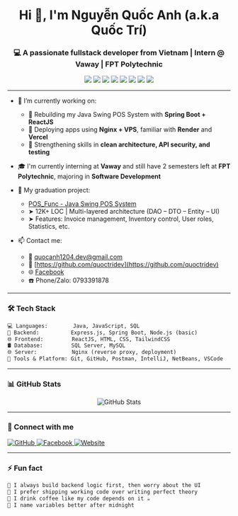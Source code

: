 <h1 align="center">Hi 👋, I'm Nguyễn Quốc Anh (a.k.a Quốc Trí)</h1>
<h3 align="center">💻 A passionate fullstack developer from Vietnam | Intern @ Vaway | FPT Polytechnic</h3>

<p align="center">
  <img src="https://img.shields.io/badge/Java-ED8B00?style=flat&logo=java&logoColor=white"/>
  <img src="https://img.shields.io/badge/SpringBoot-6DB33F?style=flat&logo=spring-boot&logoColor=white"/>
  <img src="https://img.shields.io/badge/Express.js-000000?style=flat&logo=express&logoColor=white"/>
  <img src="https://img.shields.io/badge/React-20232A?style=flat&logo=react&logoColor=61DAFB"/>
  <img src="https://img.shields.io/badge/SQL%20Server-CC2927?style=flat&logo=microsoft-sql-server&logoColor=white"/>
  <img src="https://img.shields.io/badge/Nginx-009639?style=flat&logo=nginx&logoColor=white"/>
  <img src="https://img.shields.io/badge/TailwindCSS-38B2AC?style=flat&logo=tailwind-css&logoColor=white"/>
  <img src="https://img.shields.io/badge/GitHub-000?style=flat&logo=github&logoColor=white"/>
</p>

---

- 🌱 I’m currently working on:
  - 🔹 Rebuilding my Java Swing POS System with **Spring Boot + ReactJS**
  - 🔹 Deploying apps using **Nginx + VPS**, familiar with **Render** and **Vercel**
  - 🔹 Strengthening skills in **clean architecture, API security, and testing**

- 🎓 I'm currently interning at **Vaway** and still have 2 semesters left at **FPT Polytechnic**, majoring in **Software Development**

- 🧾 My graduation project:
  - [POS_Func - Java Swing POS System](https://github.com/quoctridev/POS_Func)
  - ➤ 12K+ LOC | Multi-layered architecture (DAO – DTO – Entity – UI)
  - ➤ Features: Invoice management, Inventory control, User roles, Statistics, etc.

- 📫 Contact me:
  - 📧 quocanh1204.dev@gmail.com
  - 🔗 [https://github.com/quoctridev](https://github.com/quoctridev)
  - 🌐 [Facebook](https://www.facebook.com/quoctris.dev/)
  - ☎️ Phone/Zalo: 0793391878  

---

### 🛠 Tech Stack

```markdown
💻 Languages:        Java, JavaScript, SQL
🧰 Backend:          Express.js, Spring Boot, Node.js (basic)
🌐 Frontend:         ReactJS, HTML, CSS, TailwindCSS
🛢 Database:         SQL Server, MySQL
🌐 Server:           Nginx (reverse proxy, deployment)
🔧 Tools & Platform: Git, GitHub, Postman, IntelliJ, NetBeans, VSCode
```

---

### 📊 GitHub Stats

<p align="center">
  <img src="https://github-readme-stats.vercel.app/api?username=quoctridev&show_icons=true&theme=radical" alt="GitHub Stats" />
</p>

---

### 📌 Connect with me

<p align="left">
  <a href="https://github.com/quoctridev" target="_blank">
    <img alt="GitHub" src="https://img.shields.io/badge/GitHub-000?style=flat&logo=github&logoColor=white" />
  </a>
  <a href="https://facebook.com/quoctridev" target="_blank">
    <img alt="Facebook" src="https://img.shields.io/badge/Facebook-1877F2?style=flat&logo=facebook&logoColor=white" />
  </a>
  <a href="https://quoctridev.github.io" target="_blank">
    <img alt="Website" src="https://img.shields.io/badge/Portfolio-000000?style=flat&logo=About.me&logoColor=white" />
  </a>
</p>

---

### ⚡ Fun fact

```markdown
🔹 I always build backend logic first, then worry about the UI
🔹 I prefer shipping working code over writing perfect theory
🔹 I drink coffee like my code depends on it ☕
🔹 I name variables better after midnight
